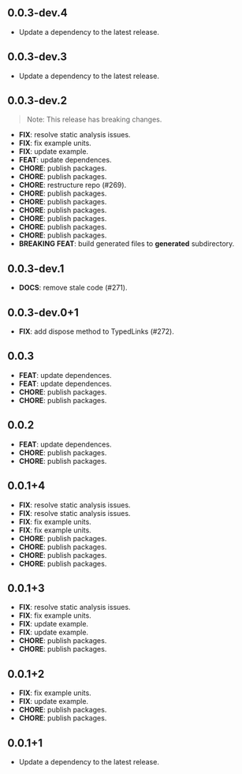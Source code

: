 ## 0.0.3-dev.4

 - Update a dependency to the latest release.

## 0.0.3-dev.3

 - Update a dependency to the latest release.

## 0.0.3-dev.2

> Note: This release has breaking changes.

 - **FIX**: resolve static analysis issues.
 - **FIX**: fix example units.
 - **FIX**: update example.
 - **FEAT**: update dependences.
 - **CHORE**: publish packages.
 - **CHORE**: publish packages.
 - **CHORE**: restructure repo (#269).
 - **CHORE**: publish packages.
 - **CHORE**: publish packages.
 - **CHORE**: publish packages.
 - **CHORE**: publish packages.
 - **CHORE**: publish packages.
 - **CHORE**: publish packages.
 - **BREAKING** **FEAT**: build generated files to __generated__ subdirectory.

## 0.0.3-dev.1

 - **DOCS**: remove stale code (#271).

## 0.0.3-dev.0+1

 - **FIX**: add dispose method to TypedLinks (#272).

## 0.0.3

 - **FEAT**: update dependences.
 - **FEAT**: update dependences.
 - **CHORE**: publish packages.
 - **CHORE**: publish packages.

## 0.0.2

 - **FEAT**: update dependences.
 - **CHORE**: publish packages.
 - **CHORE**: publish packages.

## 0.0.1+4

 - **FIX**: resolve static analysis issues.
 - **FIX**: resolve static analysis issues.
 - **FIX**: fix example units.
 - **FIX**: fix example units.
 - **CHORE**: publish packages.
 - **CHORE**: publish packages.
 - **CHORE**: publish packages.
 - **CHORE**: publish packages.

## 0.0.1+3

 - **FIX**: resolve static analysis issues.
 - **FIX**: fix example units.
 - **FIX**: update example.
 - **FIX**: update example.
 - **CHORE**: publish packages.
 - **CHORE**: publish packages.

## 0.0.1+2

 - **FIX**: fix example units.
 - **FIX**: update example.
 - **CHORE**: publish packages.
 - **CHORE**: publish packages.

## 0.0.1+1

 - Update a dependency to the latest release.

